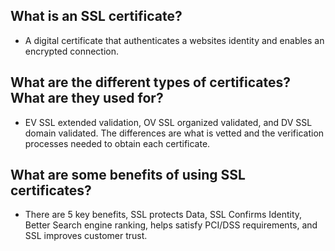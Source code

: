 ## What is an SSL certificate?
* A digital certificate that authenticates a websites identity and enables an encrypted connection.
## What are the different types of certificates? What are they used for?
* EV SSL extended validation, OV SSL organized validated, and DV SSL domain validated. The differences are what is vetted and the verification processes needed to obtain each certificate.
## What are some benefits of using SSL certificates?
* There are 5 key benefits, SSL protects Data, SSL Confirms Identity, Better Search engine ranking, helps satisfy PCI/DSS requirements, and SSL improves customer trust.